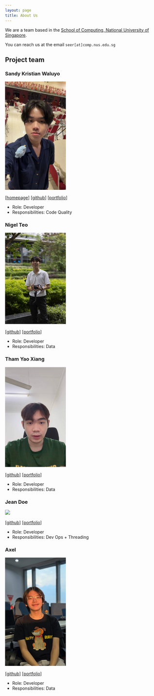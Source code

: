 ```yaml
---
layout: page
title: About Us
---
```


We are a team based in the [School of Computing, National University of Singapore](https://www.comp.nus.edu.sg).

You can reach us at the email `seer[at]comp.nus.edu.sg`

## Project team

### Sandy Kristian Waluyo

<img src="images/sandyk0105.png" width="200px">

[[homepage](http://www.comp.nus.edu.sg/~damithch)]
[[github](https://github.com/sandyk0105)]
[[portfolio](team/sandyk0105.md)]

* Role: Developer
* Responsibilities: Code Quality

### Nigel Teo

<img src="images/nigeltzy.png" width="200px">

[[github](http://github.com/nigeltzy)]
[[portfolio](team/nigeltzy.md)]

* Role: Developer
* Responsibilities: Data

### Tham Yao Xiang

<img src="images/tyxiangs.png" width="200px">

[[github](http://github.com/tyxiangs)] [[portfolio](team/johndoe.md)]

* Role: Developer
* Responsibilities: Data

### Jean Doe

<img src="images/johndoe.png" width="200px">

[[github](http://github.com/johndoe)]
[[portfolio](team/johndoe.md)]

* Role: Developer
* Responsibilities: Dev Ops + Threading

### Axel

<img src="images/shinichi04.png" width="200px">

[[github](http://github.com/shinichi04)]
[[portfolio](team/shinichi04.md)]

* Role: Developer
* Responsibilities: Data
